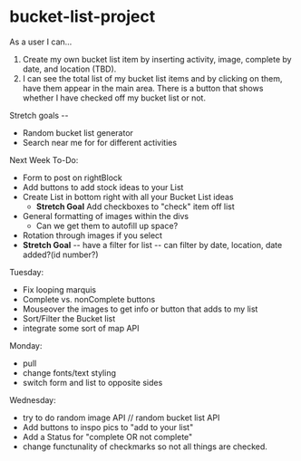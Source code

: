 # bucket-list-project
As a user I can…
1.	Create my own bucket list item by inserting activity, image, complete by date, and location (TBD).
2.	I can see the total list of my bucket list items and by clicking on them, have them appear in the main area. There is a button that shows whether I have checked off my bucket list or not. 


Stretch goals --
- Random bucket list generator
- Search near me for for different activities 


Next Week To-Do:
- Form to post on rightBlock
- Add buttons to add stock ideas to your List
- Create List in bottom right with all your Bucket List ideas
    - **Stretch Goal** Add checkboxes to "check" item off list
- General formatting of images within the divs
    - Can we get them to autofill up space?
- Rotation through images if you select 
- **Stretch Goal** -- have a filter for list -- can filter by date, location, date added?(id number?)

Tuesday: 
- Fix looping marquis
- Complete vs. nonComplete buttons 
- Mouseover the images to get info or button that adds to my list
- Sort/Filter the Bucket list 
- integrate some sort of map API 

Monday: 
- pull
- change fonts/text styling
- switch form and list to opposite sides

Wednesday:
- try to do random image API // random bucket list API
- Add buttons to inspo pics to "add to your list"
- Add a Status for "complete OR not complete"
- change functunality of checkmarks so not all things are checked. 
